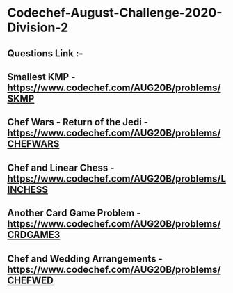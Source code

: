 # Codechef-August-Challenge-2020-Division-2

## Questions Link :-
## Smallest KMP - https://www.codechef.com/AUG20B/problems/SKMP
## Chef Wars - Return of the Jedi - https://www.codechef.com/AUG20B/problems/CHEFWARS
## Chef and Linear Chess - https://www.codechef.com/AUG20B/problems/LINCHESS
## Another Card Game Problem - https://www.codechef.com/AUG20B/problems/CRDGAME3
## Chef and Wedding Arrangements - https://www.codechef.com/AUG20B/problems/CHEFWED
